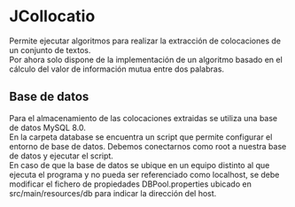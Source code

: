 # JCollocatio
Permite ejecutar algoritmos para realizar la extracción de colocaciones de un conjunto de textos.  
Por ahora solo dispone de la implementación de un algoritmo basado en el cálculo del valor de información mutua entre dos palabras.


## Base de datos
Para el almacenamiento de las colocaciones extraidas se utiliza una base de datos MySQL 8.0.  
En la carpeta database se encuentra un script que permite configurar el entorno de base de datos. Debemos conectarnos como root a nuestra base de datos y ejecutar el script.  
En caso de que la base de datos se ubique en un equipo distinto al que ejecuta el programa y no pueda ser referenciado como localhost, se debe modificar el fichero de propiedades DBPool.properties ubicado en src/main/resources/db para indicar la dirección del host. 

